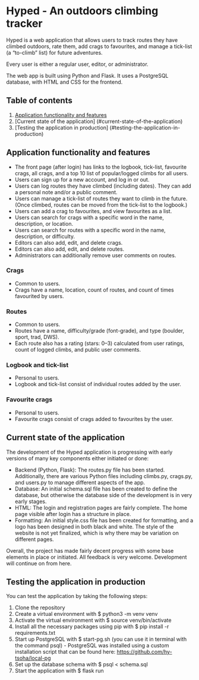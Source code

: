 # Hyped - An outdoors climbing tracker

Hyped is a web application that allows users to track routes they have climbed outdoors, rate them, add crags to favourites, and manage a tick-list (a “to-climb” list) for future adventures.

Every user is either a regular user, editor, or administrator.

The web app is built using Python and Flask. It uses a PostgreSQL database, with HTML and CSS for the frontend.

## Table of contents
1. [Application functionality and features](#application-functionality-and-features)
2. [Current state of the application]
(#current-state-of-the-application)
3. [Testing the application in production]
(#testing-the-application-in-production)

## Application functionality and features

- The front page (after login) has links to the logbook, tick-list, favourite crags, all crags, and a top 10 list of popular/logged climbs for all users.
- Users can sign up for a new account, and log in or out.
- Users can log routes they have climbed (including dates). They can add a personal note and/or a public comment.
- Users can manage a tick-list of routes they want to climb in the future. (Once climbed, routes can be moved from the tick-list to the logbook.)
- Users can add a crag to favourites, and view favourites as a list.
- Users can search for crags with a specific word in the name, description, or location.
- Users can search for routes with a specific word in the name, description, or difficulty.
- Editors can also add, edit, and delete crags.
- Editors can also add, edit, and delete routes.
- Administrators can additionally remove user comments on routes.

### Crags

- Common to users.
- Crags have a name, location, count of routes, and count of times favourited by users.

### Routes

- Common to users.
- Routes have a name, difficulty/grade (font-grade), and type (boulder, sport, trad, DWS).
- Each route also has a rating (stars: 0–3) calculated from user ratings, count of logged climbs, and public user comments.

### Logbook and tick-list

- Personal to users.
- Logbook and tick-list consist of individual routes added by the user.

### Favourite crags

- Personal to users.
- Favourite crags consist of crags added to favourites by the user.


## Current state of the application

The development of the Hyped application is progressing with early versions of many key components either initiated or done:
 
- Backend (Python, Flask): The routes.py file has been started. Additionally, there are various Python files including climbs.py, crags.py, and users.py to manage different aspects of the app.
- Database: An initial schema.sql file has been created to define the database, but otherwise the database side of the development is in very early stages.
- HTML: The login and registration pages are fairly complete. The home page visible after login has a structure in place.
- Formatting: An initial style.css file has been created for formatting, and a logo has been designed in both black and white. The style of the website is not yet finalized, which is why there may be variation on different pages.
 
Overall, the project has made fairly decent progress with some base elements in place or initiated. All feedback is very welcome. Development will continue on from here.


## Testing the application in production

You can test the application by taking the following steps: 
1. Clone the repository
2. Create a virtual environment with $ python3 -m venv venv
3. Activate the virtual environment with $ source venv/bin/activate
4. Install all the necessary packages using pip with $ pip install -r requirements.txt
5. Start up PostgreSQL with $ start-pg.sh (you can use it in terminal with the command psql) - PostgreSQL was installed using a custom installation script that can be found here: https://github.com/hy-tsoha/local-pg
6. Set up the database schema with $ psql < schema.sql
7. Start the application with $ flask run